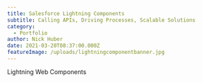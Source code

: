 ```yaml
---
title: Salesforce Lightning Components
subtitle: Calling APIs, Driving Processes, Scalable Solutions
category:
  - Portfolio
author: Nick Huber
date: 2021-03-20T08:37:00.000Z
featureImage: /uploads/lightningcomponentbanner.jpg
---
```

Lightning Web Components